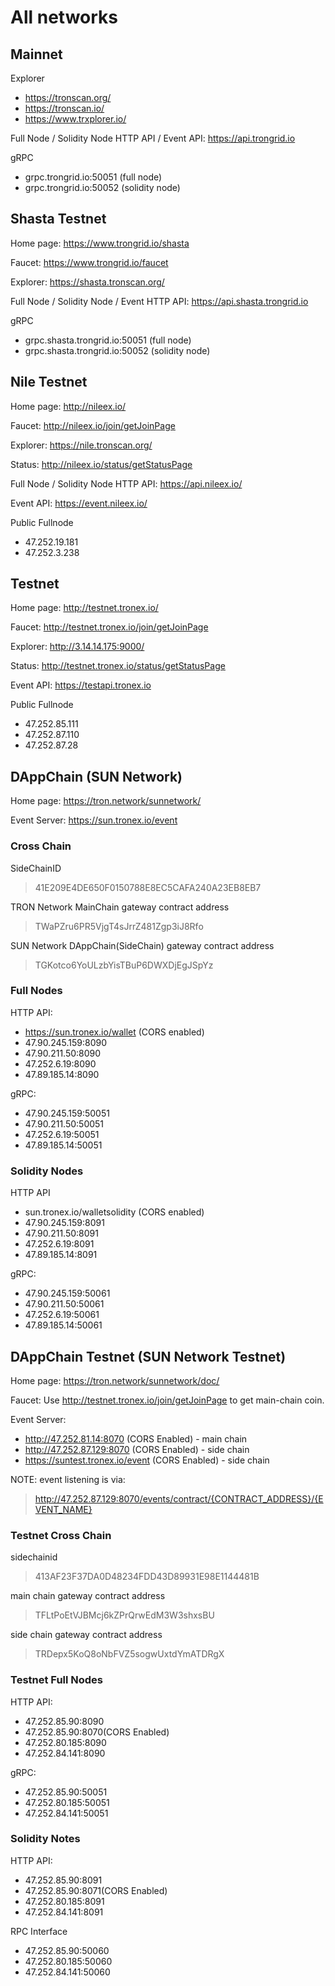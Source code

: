 # All networks

## Mainnet

Explorer

- <https://tronscan.org/>
- <https://tronscan.io/>
- <https://www.trxplorer.io/>

Full Node / Solidity Node HTTP API / Event API: <https://api.trongrid.io>

gRPC

- grpc.trongrid.io:50051 (full node)
- grpc.trongrid.io:50052 (solidity node)

## Shasta Testnet

Home page: <https://www.trongrid.io/shasta>

Faucet: <https://www.trongrid.io/faucet>

Explorer: <https://shasta.tronscan.org/>

Full Node / Solidity Node / Event HTTP API: <https://api.shasta.trongrid.io>

gRPC

- grpc.shasta.trongrid.io:50051 (full node)
- grpc.shasta.trongrid.io:50052 (solidity node)

## Nile Testnet

Home page: <http://nileex.io/>

Faucet: <http://nileex.io/join/getJoinPage>

Explorer: <https://nile.tronscan.org/>

Status: <http://nileex.io/status/getStatusPage>

Full Node / Solidity Node HTTP API: <https://api.nileex.io/>

Event API: <https://event.nileex.io/>

Public Fullnode

- 47.252.19.181
- 47.252.3.238

## Testnet

Home page: <http://testnet.tronex.io/>

Faucet: <http://testnet.tronex.io/join/getJoinPage>

Explorer: <http://3.14.14.175:9000/>

Status: <http://testnet.tronex.io/status/getStatusPage>

Event API: <https://testapi.tronex.io>

Public Fullnode

- 47.252.85.111
- 47.252.87.110
- 47.252.87.28

## DAppChain (SUN Network)

Home page: <https://tron.network/sunnetwork/>

Event Server: <https://sun.tronex.io/event>

### Cross Chain

SideChainID
> 41E209E4DE650F0150788E8EC5CAFA240A23EB8EB7

TRON Network MainChain gateway contract address
> TWaPZru6PR5VjgT4sJrrZ481Zgp3iJ8Rfo

SUN Network DAppChain(SideChain) gateway contract address
> TGKotco6YoULzbYisTBuP6DWXDjEgJSpYz

### Full Nodes

HTTP API:

- <https://sun.tronex.io/wallet> (CORS enabled)
- 47.90.245.159:8090
- 47.90.211.50:8090
- 47.252.6.19:8090
- 47.89.185.14:8090

gRPC:

- 47.90.245.159:50051
- 47.90.211.50:50051
- 47.252.6.19:50051
- 47.89.185.14:50051

### Solidity Nodes

HTTP API

- sun.tronex.io/walletsolidity (CORS enabled)
- 47.90.245.159:8091
- 47.90.211.50:8091
- 47.252.6.19:8091
- 47.89.185.14:8091

gRPC:

- 47.90.245.159:50061
- 47.90.211.50:50061
- 47.252.6.19:50061
- 47.89.185.14:50061

## DAppChain Testnet (SUN Network Testnet)

Home page: <https://tron.network/sunnetwork/doc/>

Faucet: Use <http://testnet.tronex.io/join/getJoinPage> to get main-chain coin.

Event Server:

- <http://47.252.81.14:8070> (CORS Enabled) - main chain
- <http://47.252.87.129:8070> (CORS Enabled) - side chain
- <https://suntest.tronex.io/event> (CORS Enabled) - side chain

NOTE: event listening is via:
> <http://47.252.87.129:8070/events/contract/{CONTRACT_ADDRESS}/{EVENT_NAME}>

### Testnet Cross Chain

sidechainid
> 413AF23F37DA0D48234FDD43D89931E98E1144481B

main chain gateway contract address
> TFLtPoEtVJBMcj6kZPrQrwEdM3W3shxsBU

side chain gateway contract address
> TRDepx5KoQ8oNbFVZ5sogwUxtdYmATDRgX

### Testnet Full Nodes

HTTP API:

- 47.252.85.90:8090
- 47.252.85.90:8070(CORS Enabled)
- 47.252.80.185:8090
- 47.252.84.141:8090

gRPC:

- 47.252.85.90:50051
- 47.252.80.185:50051
- 47.252.84.141:50051

### Solidity Notes

HTTP API:

- 47.252.85.90:8091
- 47.252.85.90:8071(CORS Enabled)
- 47.252.80.185:8091
- 47.252.84.141:8091

RPC Interface

- 47.252.85.90:50060
- 47.252.80.185:50060
- 47.252.84.141:50060
